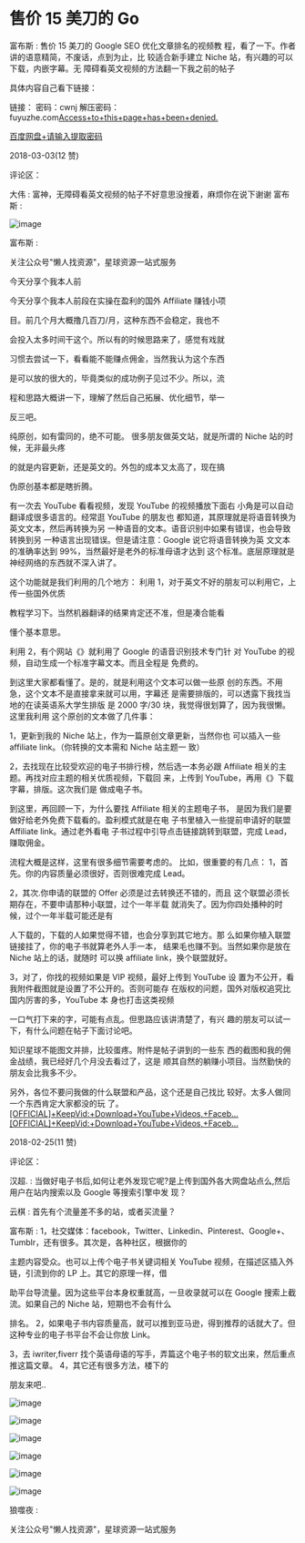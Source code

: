 # 售价 15 美刀的 Go

富布斯 : 售价 15 美刀的 Google SEO 优化文章排名的视频教 程，看了一下。作者讲的语意精简，不废话，点到为止，比 较适合新手建立 Niche 站，有兴趣的可以下载，内嵌字幕。无 障碍看英文视频的方法翻一下我之前的帖子

具体内容自己看下链接：

链接： 密码：cwnj 解压密码：fuyuzhe.com[Access+to+this+page+has+been+denied.](https://www.udemy.com/write-the-perfect-seo-optimized-article-to-rank-page-1-in-google/?persist_locale&locale=zh_CN)

[百度网盘](https://pan.baidu.com/s/1jJ9LeHS)[+](https://pan.baidu.com/s/1jJ9LeHS)[请输入提取密码](https://pan.baidu.com/s/1jJ9LeHS)

2018-03-03(12 赞)

评论区：

大伟 : 富神，无障碍看英文视频的帖子不好意思没搜着，麻烦你在说下谢谢 富布斯 :

![image](img/Image_182.png)

富布斯 :

关注公众号"懒人找资源"，星球资源一站式服务

今天分享个我本人前

今天分享个我本人前段在实操在盈利的国外 Affiliate 赚钱小项

目。前几个月大概撸几百刀/月，这种东西不会稳定，我也不

会投入太多时间干这个。所以有的时候思路来了，感觉有戏就

习惯去尝试一下，看看能不能赚点佣金，当然我认为这个东西

是可以放的很大的，毕竟类似的成功例子见过不少。所以，流

程和思路大概讲一下，理解了然后自己拓展、优化细节，举一

反三吧。

纯原创，如有雷同的，绝不可能。 很多朋友做英文站，就是所谓的 Niche 站的时候，无非最头疼

的就是内容更新，还是英文的。外包的成本又太高了，现在搞

伪原创基本都是瞎折腾。

有一次去 YouTube 看看视频，发现 YouTube 的视频播放下面右 小角是可以自动翻译成很多语言的。经常逛 YouTube 的朋友也 都知道，其原理就是将语音转换为英文文本，然后再转换为另 一种语音的文本。语音识别中如果有错误，也会导致转换到另 一种语言出现错误。但是请注意：Google 说它将语音转换为英 文文本的准确率达到 99%，当然最好是老外的标准母语才达到 这个标准。底层原理就是神经网络的东西就不深入讲了。

这个功能就是我们利用的几个地方： 利用 1，对于英文不好的朋友可以利用它，上传一些国外优质

教程学习下。当然机器翻译的结果肯定还不准，但是凑合能看

懂个基本意思。

利用 2，有个网站《》就利用了 Google 的语音识别技术专门针 对 YouTube 的视频，自动生成一个标准字幕文本。而且全程是 免费的。

到这里大家都看懂了。是的，就是利用这个文本可以做一些原 创的东西。不用急，这个文本不是直接拿来就可以用，字幕还 是需要排版的，可以透露下我找当地的在读英语系大学生排版 是 2000 字/30 块，我觉得很划算了，因为我很懒。这里我利用 这个原创的文本做了几件事：

1，更新到我的 Niche 站上，作为一篇原创文章更新，当然你也 可以插入一些 affiliate link。（你转换的文本需和 Niche 站主题一 致）

2，去找现在比较受欢迎的电子书排行榜，然后选一本务必跟 Affiliate 相关的主题。再找对应主题的相关优质视频，下载回 来，上传到 YouTube，再用《》下载字幕，排版。这次我们是 做成电子书。

到这里，再回顾一下，为什么要找 Affiliate 相关的主题电子书， 是因为我们是要做好给老外免费下载看的。盈利模式就是在电 子书里植入一些提前申请好的联盟 Affiliate link。通过老外看电 子书过程中引导点击链接跳转到联盟，完成 Lead，赚取佣金。

流程大概是这样，这里有很多细节需要考虑的。 比如，很重要的有几点： 1，首先。你的内容质量必须很好，否则很难完成 Lead。

2，其次.你申请的联盟的 Offer 必须是过去转换还不错的，而且 这个联盟必须长期存在，不要申请那种小联盟，过个一年半载 就消失了。因为你四处播种的时候，过个一年半载可能还是有

人下载的，下载的人如果觉得不错，也会分享到其它地方。那 么如果你植入联盟链接挂了，你的电子书就算老外人手一本， 结果毛也赚不到。当然如果你是放在 Niche 站上的话，就随时 可以换 affiliate link，换个联盟就好。

3，对了，你找的视频如果是 VIP 视频，最好上传到 YouTube 设 置为不公开，看我附件截图就是设置了不公开的。否则可能存 在版权的问题，国外对版权追究比国内厉害的多，YouTube 本 身也打击这类视频

一口气打下来的字，可能有点乱。但思路应该讲清楚了，有兴 趣的朋友可以试一下，有什么问题在帖子下面讨论吧。

知识星球不能图文并排，比较蛋疼。附件是帖子讲到的一些东 西的截图和我的佣金战绩，我已经好几个月没去看过了，这是 顺其自然的躺赚小项目。当然勤快的朋友会比我多不少。

另外，各位不要问我做的什么联盟和产品，这个还是自己找比 较好。太多人做同一个东西肯定大家都没的玩 了。[[OFFICIAL]+KeepVid:+Download+YouTube+Videos,+Faceb...](https://keepvid.com/) [](https://keepvid.com/) [[OFFICIAL]+KeepVid:+Download+YouTube+Videos,+Faceb...](https://keepvid.com/)

2018-02-25(11 赞)

评论区：

汉超. : 当做好电子书后,如何让老外发现它呢?是上传到国外各大网盘站点么,然后用户在站内搜索以及 Google 等搜索引擎中发 现？

云棋 : 首先有个流量差不多的站，或者买流量？

富布斯 : 1，社交媒体：facebook，Twitter、Linkedin、Pinterest、Google+、Tumblr，还有很多。其次是，各种社区，根据你的

主题内容受众。也可以上传个电子书关键词相关 YouTube 视频，在描述区插入外链，引流到你的 LP 上。其它的原理一样，借

助平台导流量。因为这些平台本身权重就高，一旦收录就可以在 Google 搜索上截流。如果自己的 Niche 站，短期也不会有什么

排名。 2，如果电子书内容质量高，就可以推到亚马逊，得到推荐的话就大了。但这种专业的电子书平台不会让你放 Link。

3，去 iwriter,fiverr 找个英语母语的写手，弄篇这个电子书的软文出来，然后重点推这篇文章。 4，其它还有很多方法，楼下的

朋友来吧..

![image](img/Image_183.png)

![image](img/Image_184.png)

![image](img/Image_185.png)

![image](img/Image_186.png)

![image](img/Image_187.png)

![image](img/Image_188.png)

狼噬夜 :

关注公众号"懒人找资源"，星球资源一站式服务